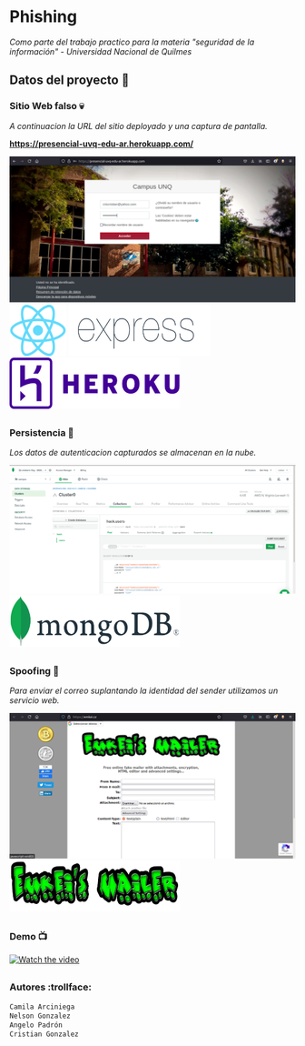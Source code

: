 # Phishing

_Como parte del trabajo practico para la materia "seguridad de la información" - Universidad Nacional de Quilmes_

## Datos del proyecto :wrench:




### Sitio Web falso :skull:

_A continuacion la URL del sitio deployado y una captura de pantalla._

**https://presencial-uvq-edu-ar.herokuapp.com/**

![Screenshot](screenshot.png)
<img src="reactlogo.png" width="100" height="90">
<img src="expressjslogo.png" width="250" height="90">
<img src="herokulogo.png" width="300" height="90">



##
### Persistencia :floppy_disk:

_Los datos de autenticacion capturados se almacenan en la nube._

![Mongodb](mongoDB.png)
<img src="mongologo.png" width="300" height="90">



##
### Spoofing :incoming_envelope:

_Para enviar el correo suplantando la identidad del sender utilizamos un servicio web._

![fakeSender](fakeEmail.png)
<img src="emkeilogo.png" width="300" height="90">



##
### Demo :tv:

[![Watch the video](https://img.youtube.com/vi/pQmqGAL6ywk/maxresdefault.jpg)](https://youtu.be/pQmqGAL6ywk)




##
### Autores :trollface:

    Camila Arciniega
    Nelson Gonzalez
    Angelo Padrón
    Cristian Gonzalez
